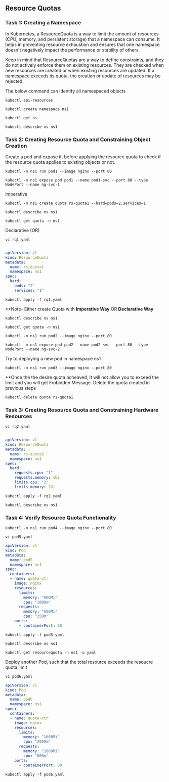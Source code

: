 ## Resource Quotas

### Task 1: Creating a Namespace

In Kubernetes, a ResourceQuota is a way to limit the amount of resources (CPU, memory, and persistent storage) that a namespace can consume. It helps in preventing resource exhaustion and ensures that one namespace doesn't negatively impact the performance or stability of others.

Keep in mind that ResourceQuotas are a way to define constraints, and they do not actively enforce them on existing resources. They are checked when new resources are created or when existing resources are updated. If a namespace exceeds its quota, the creation or update of resources may be rejected.

The below command can identify all namespaced objects
```
kubectl api-resources
```
```
kubectl create namespace ns1
```
```
kubectl get ns
```
```
kubectl describe ns ns1
```


### Task 2: Creating Resource Quota and Constraining Object Creation

Create a pod and expose it, before applying the resource quota to check if the resource quota applies to existing objects or not.
```
kubectl -n ns1 run pod1 --image nginx --port 80
```
```
kubectl -n ns1 expose pod pod1 --name pod1-svc --port 80 --type NodePort --name ng-svc-1
```


Imperative 
```
kubectl -n ns1 create quota rs-quota1 --hard=pods=2,services=1
```
```
kubectl describe ns ns1
```
```
kubectl get quota -n ns1
```
Declarative (OR)
```
vi rq1.yaml
```
```yaml

apiVersion: v1
kind: ResourceQuota
metadata:
  name: rs-quota1
  namespace: ns1
spec:
  hard:
    pods: "2"
    services: "1"

```
```
kubectl apply -f rq1.yaml
```
**Note- Either create Quota with **Imperative Way** OR **Declarative Way**
```
kubectl describe ns ns1
```
```
kubectl get quota -n ns1
```
```
kubectl -n ns1 run pod2 --image nginx --port 80
```
```
kubectl -n ns1 expose pod pod2 --name pod2-svc --port 80 --type NodePort --name ng-svc-2
```
Try to deploying a new pod in namespace ns1
```
kubectl -n ns1 run pod3 --image nginx --port 80
```
**Once the the desire quota acheaved, It will not allow you to exceed the limit and you will get Frobidden Message.
Delete the quota created in previous steps
```
kubectl delete quota rs-quota1
```

### Task 3: Creating Resource Quota and Constraining Hardware Resources

```
vi rq2.yaml
```
```yaml

apiVersion: v1
kind: ResourceQuota
metadata:
  name: rs-quota2
  namespace: ns1
spec:
  hard:
    requests.cpu: "1"
    requests.memory: 1Gi
    limits.cpu: "2"
    limits.memory: 2Gi
```
```
kubectl apply -f rq2.yaml
```
```
kubectl describe ns ns1
```

### Task 4: Verify Resource Quota Functionality
```
kubectl -n ns1 run pod4 --image nginx --port 80
```
```
vi pod5.yaml
```
```yaml
apiVersion: v1
kind: Pod
metadata:
  name: pod5
  namespace: ns1
spec:
  containers:
  - name: quota-ctr
    image: nginx
    resources:
      limits:
        memory: "800Mi"
        cpu: "1000m"
      requests:
        memory: "600Mi"
        cpu: "350m"
    ports:
      - containerPort: 80
```
```	  
kubectl apply -f pod5.yaml
```
```
kubectl describe ns ns1
```
```
kubectl get resourcequota -n ns1 -o yaml
```
Deploy another Pod, such that the total resource exceeds the resoucre quota limit
```
vi pod6.yaml
```
```yaml
apiVersion: v1
kind: Pod
metadata:
  name: pod6
  namespace: ns1
spec:
  containers:
  - name: quota-ctr
    image: nginx
    resources:
      limits:
        memory: "1600Mi"
        cpu: "2000m"
      requests:
        memory: "1600Mi"
        cpu: "800m"
    ports:
      - containerPort: 80
```
```
kubectl apply -f pod6.yaml
```


